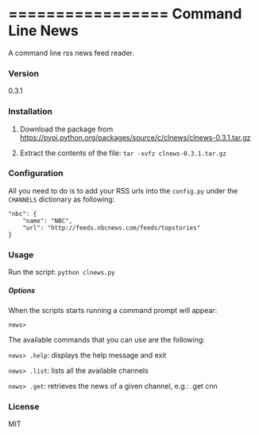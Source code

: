 =================
Command Line News
=================

A command line rss news feed reader.

### Version
0.3.1

### Installation
1. Download the package from <https://pypi.python.org/packages/source/c/clnews/clnews-0.3.1.tar.gz>

2. Extract the contents of the file:
    ```tar -xvfz clnews-0.3.1.tar.gz```

### Configuration
All you need to do is to add your RSS urls into the ```config.py``` under the ```CHANNELS``` dictionary as following:

```
"nbc": {
    "name": "NBC",
    "url": "http://feeds.nbcnews.com/feeds/topstories"
}
```
### Usage
Run the script:
```python clnews.py```

##### Options
When the scripts starts running a command prompt will appear:

`news>`

The available commands that you can use are the following:

`news> .help`:
displays the help message and exit

`news> .list`:
lists all the available channels

`news> .get`:
retrieves the news of a given channel, e.g.: .get cnn


### License
MIT

